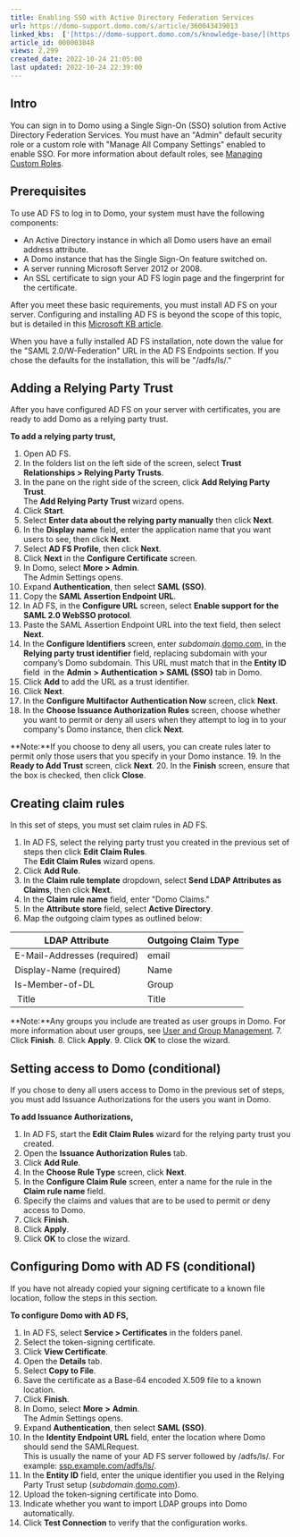 ```yaml
---
title: Enabling SSO with Active Directory Federation Services
url: https://domo-support.domo.com/s/article/360043439013
linked_kbs:  ['[https://domo-support.domo.com/s/knowledge-base/](https://domo-support.domo.com/s/knowledge-base/)', '[https://domo-support.domo.com/s/](https://domo-support.domo.com/s/)', '[https://domo-support.domo.com/s/topic/0TO5w000000ZamlGAC](https://domo-support.domo.com/s/topic/0TO5w000000ZamlGAC)', '[https://domo-support.domo.com/s/topic/0TO5w000000ZanoGAC](https://domo-support.domo.com/s/topic/0TO5w000000ZanoGAC)', '[https://domo-support.domo.com/s/article/360043438973](https://domo-support.domo.com/s/article/360043438973)', '[https://domo-support.domo.com/s/topic/0TO5w000000ZapJGAS](https://domo-support.domo.com/s/topic/0TO5w000000ZapJGAS)', '[https://domo-support.domo.com/s/article/360043439013](https://domo-support.domo.com/s/article/360043439013)', '[https://domo-support.domo.com/s/topic/0TO5w000000ZanoGAC/implementing-sso](https://domo-support.domo.com/s/topic/0TO5w000000ZanoGAC/implementing-sso)', '[https://domo-support.domo.com/s/article/360043429933](https://domo-support.domo.com/s/article/360043429933)', '[https://domo-support.domo.com/s/article/360043429953](https://domo-support.domo.com/s/article/360043429953)', '[https://domo-support.domo.com/s/article/360042925494](https://domo-support.domo.com/s/article/360042925494)', '[https://domo-support.domo.com/s/article/360043429913](https://domo-support.domo.com/s/article/360043429913)', '[https://domo-support.domo.com/s/article/4408174643607](https://domo-support.domo.com/s/article/4408174643607)', '[https://domo-support.domo.com/s/login/](https://domo-support.domo.com/s/login/)']
article_id: 000003048
views: 2,299
created_date: 2022-10-24 21:05:00
last updated: 2022-10-24 22:39:00
---
```




Intro
-----


You can sign in to Domo using a Single Sign-On (SSO) solution from Active Directory Federation Services. You must have an "Admin" default security role or a custom role with "Manage All Company Settings" enabled to enable SSO. For more information about default roles, see [Managing Custom Roles](/s/article/360043438973 "Default Security Role Reference").


Prerequisites
-------------


To use AD FS to log in to Domo, your system must have the following components:


* An Active Directory instance in which all Domo users have an email address attribute.
* A Domo instance that has the Single Sign-On feature switched on.
* A server running Microsoft Server 2012 or 2008.
* An SSL certificate to sign your AD FS login page and the fingerprint for the certificate.


After you meet these basic requirements, you must install AD FS on your server. Configuring and installing AD FS is beyond the scope of this topic, but is detailed in this [Microsoft KB article](http://msdn.microsoft.com/en-us/library/gg188612.aspx).


When you have a fully installed AD FS installation, note down the value for the "SAML 2.0/W-Federation" URL in the AD FS Endpoints section. If you chose the defaults for the installation, this will be "/adfs/ls/."


Adding a Relying Party Trust
----------------------------


After you have configured AD FS on your server with certificates, you are ready to add Domo as a relying party trust.


**To add a relying party trust,**


1. Open AD FS.
2. In the folders list on the left side of the screen, select **Trust Relationships > Relying Party Trusts**.
3. In the pane on the right side of the screen, click **Add Relying Party Trust**.  
The **Add Relying Party Trust** wizard opens.
4. Click **Start**.
5. Select **Enter data about the relying party manually** then click **Next**.
6. In the **Display name** field, enter the application name that you want users to see, then click **Next**.
7. Select **AD FS Profile**, then click **Next**.
8. Click **Next** in the **Configure Certificate** screen.
9. In Domo, select **More >**  **Admin**.  
The Admin Settings opens.
10. Expand **Authentication**, then select **SAML (SSO)**.
11. Copy the **SAML Assertion Endpoint URL**.
12. In AD FS, in the **Configure URL** screen, select **Enable support for the SAML 2.0 WebSSO protocol**.
13. Paste the SAML Assertion Endpoint URL into the text field, then select **Next**.
14. In the **Configure Identifiers** screen, enter *subdomain*.[domo.com](http://domo.com), in the **Relying party trust identifier** field, replacing subdomain with your company’s Domo subdomain. This URL must match that in the **Entity ID** field  in the **Admin** **> Authentication > SAML (SSO)** tab in Domo.
15. Click **Add** to add the URL as a trust identifier.
16. Click **Next**.
17. In the **Configure Multifactor Authentication Now** screen, click **Next**.
18. In the **Choose Issuance Authorization Rules** screen, choose whether you want to permit or deny all users when they attempt to log in to your company's Domo instance, then click **Next**.




 


**Note:**If you choose to deny all users, you can create rules later to permit only those users that you specify in your Domo instance.
19. In the **Ready to Add Trust** screen, click **Next**.
20. In the **Finish** screen, ensure that the box is checked, then click **Close**.


Creating claim rules
--------------------


In this set of steps, you must set claim rules in AD FS.


1. In AD FS, select the relying party trust you created in the previous set of steps then click **Edit Claim Rules**.  
The **Edit Claim Rules** wizard opens.
2. Click **Add Rule**.
3. In the **Claim rule template** dropdown, select **Send LDAP Attributes as Claims**, then click **Next**.
4. In the **Claim rule name** field, enter "Domo Claims."
5. In the **Attribute store** field, select **Active Directory**.
6. Map the outgoing claim types as outlined below:



| LDAP Attribute | Outgoing Claim Type |
| --- | --- |
| E-Mail-Addresses (required) | email |
| Display-Name (required) | Name |
| Is-Member-of-DL | Group |
|  Title | Title  |



 


**Note:**Any groups you include are treated as user groups in Domo. For more information about user groups, see [User and Group Management](/s/topic/0TO5w000000ZapJGAS "Managing Users and Groups").
7. Click **Finish**.
8. Click **Apply**.
9. Click **OK** to close the wizard.


Setting access to Domo (conditional)
------------------------------------


If you chose to deny all users access to Domo in the previous set of steps, you must add Issuance Authorizations for the users you want in Domo.


**To add Issuance Authorizations,**


1. In AD FS, start the **Edit Claim Rules** wizard for the relying party trust you created.
2. Open the **Issuance Authorization Rules** tab.
3. Click **Add Rule**.
4. In the **Choose Rule Type** screen, click **Next**.
5. In the **Configure Claim Rule** screen, enter a name for the rule in the **Claim rule name** field.
6. Specify the claims and values that are to be used to permit or deny access to Domo.
7. Click **Finish**.
8. Click **Apply**.
9. Click **OK** to close the wizard.


Configuring Domo with AD FS (conditional)
-----------------------------------------


If you have not already copied your signing certificate to a known file location, follow the steps in this section.


**To configure Domo with AD FS,**


1. In AD FS, select **Service > Certificates** in the folders panel.
2. Select the token-signing certificate.
3. Click **View Certificate**.
4. Open the **Details** tab.
5. Select **Copy to File**.
6. Save the certificate as a Base-64 encoded X.509 file to a known location.
7. Click **Finish**.
8. In Domo, select **More** **>**  **Admin**.  
The Admin Settings opens.
9. Expand **Authentication**, then select **SAML (SSO)**.
10. In the **Identity Endpoint URL** field, enter the location where Domo should send the SAMLRequest.  
This is usually the name of your AD FS server followed by /adfs/ls/. For example: [ssp.example.com/adfs/ls/](http://ssp.example.com/adfs/ls/).
11. In the **Entity ID** field, enter the unique identifier you used in the Relying Party Trust setup (*subdomain*.[domo.com](http://domo.com)).
12. Upload the token-signing certificate into Domo.
13. Indicate whether you want to import LDAP groups into Domo automatically.
14. Click **Test Connection** to verify that the configuration works.

